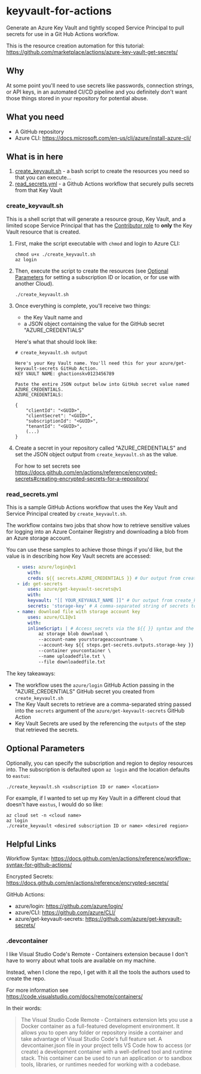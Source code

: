 # keyvault-for-actions

Generate an Azure Key Vault and tightly scoped Service Principal to pull secrets for use in a Git Hub Actions workflow.

This is the resource creation automation for this tutorial: <https://github.com/marketplace/actions/azure-key-vault-get-secrets/>

## Why

At some point you'll need to use secrets like passwords, connection strings, or API keys, in an automated CI/CD pipeline and you definitely don't want those things stored in your repository for potential abuse.

## What you need

- A GitHub repository
- Azure CLI: <https://docs.microsoft.com/en-us/cli/azure/install-azure-cli/>

## What is in here

1. [create_keyvault.sh](./create_keyvault.sh) - a bash script to create the resources you need so that you can execute...
1. [read_secrets.yml](.github/workflows/read-secrets.yml) - a Github Actions workflow that securely pulls secrets from that Key Vault

### create_keyvault.sh

This is a shell script that will generate a resource group, Key Vault, and a limited scope Service Principal that has the [Contributor role](https://docs.microsoft.com/en-us/azure/role-based-access-control/built-in-roles) to __only__ the Key Vault resource that is created.

1. First, make the script executable with `chmod` and login to Azure CLI:

    ```shell
    chmod u+x ./create_keyvault.sh
    az login
    ```

1. Then, execute the script to create the resources (see [Optional Parameters](#Optional-Parameters) for setting a subscription ID or location, or for use with another Cloud).

    ```shell
    ./create_keyvault.sh
    ```

1. Once everything is complete, you'll receive two things:

    - the Key Vault name and
    - a JSON object containing the value for the GitHub secret "AZURE_CREDENTIALS"

    Here's what that should look like:

    ```plaintext
    # create_keyvault.sh output

    Here's your Key Vault name. You'll need this for your azure/get-keyvault-secrets GitHub Action.
    KEY VAULT NAME: ghactionskv0123456789

    Paste the entire JSON output below into GitHub secret value named AZURE_CREDENTIALS.
    AZURE_CREDENTIALS:

    {
        "clientId": "<GUID>",
        "clientSecret": "<GUID>",
        "subscriptionId": "<GUID>",
        "tenantId": "<GUID>",
        (...)
    }
    ```

1. Create a secret in your repository called "AZURE_CREDENTIALS" and set the JSON object output from `create_keyvault.sh` as the value.

    For how to set secrets see <https://docs.github.com/en/actions/reference/encrypted-secrets#creating-encrypted-secrets-for-a-repository/>

### read_secrets.yml

This is a sample GitHub Actions workflow that uses the Key Vault and Service Principal created by `create_keyvault.sh`.

The workflow contains two jobs that show how to retrieve sensitive values for logging into an Azure Container Registry and downloading a blob from an Azure storage account.

You can use these samples to achieve those things if you'd like, but the value is in describing how Key Vault secrets are accessed:

```yaml
    - uses: azure/login@v1
        with:
        creds: ${{ secrets.AZURE_CREDENTIALS }} # Our output from create_keyvault.sh, stored as a GitHub Secret
    - id: get-secrets
        uses: azure/get-keyvault-secrets@v1
        with:
        keyvault: "[[ YOUR_KEYVAULT_NAME ]]" # Our output from create_keyvault.sh, written into the workflow
        secrets: 'storage-key' # A comma-separated string of secrets to retreive from Key Vault
    - name: download file with storage account key
        uses: azure/CLI@v1
        with:
        inlineScript: | # Access secrets via the ${{ }} syntax and the step id of the azure/get-keyvault-secrets Action
            az storage blob download \
            --account-name yourstorageaccountname \
            --account-key ${{ steps.get-secrets.outputs.storage-key }} \
            --container yourcontainer \
            --name uploadedfile.txt \
            --file downloadedfile.txt
```

The key takeaways:

- The workflow uses the `azure/login` GitHub Action passing in the "AZURE_CREDENTIALS" GitHub secret you created from `create_keyvault.sh`
- The Key Vault secrets to retrieve are a comma-separated string passed into the `secrets` argument of the `azure/get-keyvault-secrets` GitHub Action
- Key Vault Secrets are used by the referencing the `outputs` of the step that retrieved the secrets.

## Optional Parameters

Optionally, you can specify the subscription and region to deploy resources into. The subscription is defaulted upon `az login` and the location defaults to `eastus`:

```shell
./create_keyvault.sh <subscription ID or name> <location>
```

For example, if I wanted to set up my Key Vault in a different cloud that doesn't have `eastus`, I would do so like:

```shell
az cloud set -n <cloud name>
az login
./create_keyvault <desired subscription ID or name> <desired region>
```

## Helpful Links

Workflow Syntax: <https://docs.github.com/en/actions/reference/workflow-syntax-for-github-actions/>

Encrypted Secrets: <https://docs.github.com/en/actions/reference/encrypted-secrets/>

GitHub Actions:

- azure/login: <https://github.com/azure/login/>
- azure/CLI: <https://github.com/azure/CLI/>
- azure/get-keyvault-secrets: <https://github.com/azure/get-keyvault-secrets/>

### .devcontainer

I like Visual Studio Code's Remote - Containers extension because I don't have to worry about what tools are available on my machine.

Instead, when I clone the repo, I get with it all the tools the authors used to create the repo.

For more information see <https://code.visualstudio.com/docs/remote/containers/>

In their words:

> The Visual Studio Code Remote - Containers extension lets you use a Docker container as a full-featured development environment. It allows you to open any folder or repository inside a container and take advantage of Visual Studio Code's full feature set. A devcontainer.json file in your project tells VS Code how to access (or create) a development container with a well-defined tool and runtime stack. This container can be used to run an application or to sandbox tools, libraries, or runtimes needed for working with a codebase.
